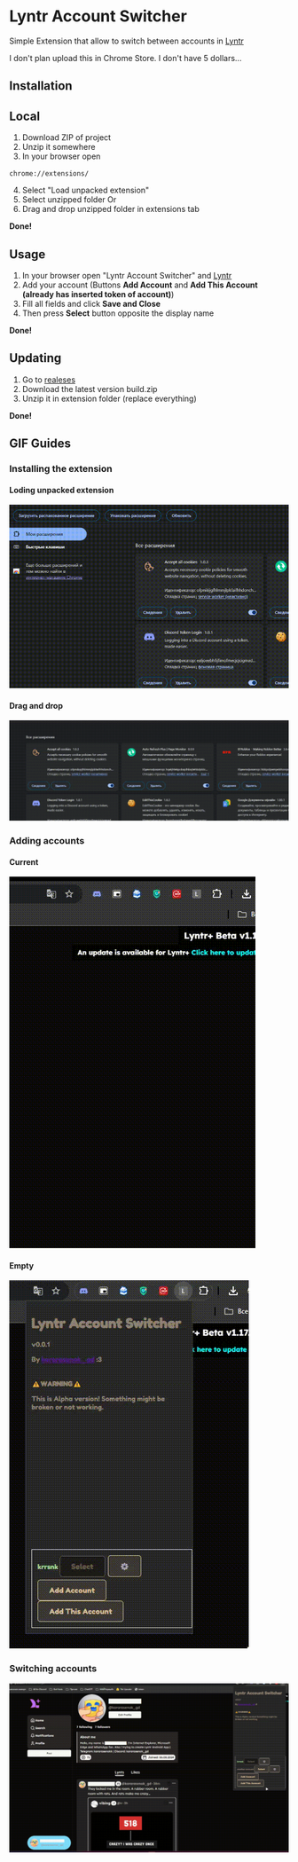 # Lyntr Account Switcher
Simple Extension that allow to switch between accounts in [Lyntr](https://lyntr.com/)

I don't plan upload this in Chrome Store. I don't have 5 dollars...

## Installation
## Local
1. Download ZIP of project
2. Unzip it somewhere
3. In your browser open
```url
chrome://extensions/
```

4. Select "Load unpacked extension"
5. Select unzipped folder
Or
4. Drag and drop unzipped folder in extensions tab

**Done!**

## Usage
1. In your browser open "Lyntr Account Switcher" and [Lyntr](https://lyntr.com/)
2. Add your account (Buttons **Add Account** and **Add This Account (already has inserted token of account)**)
3. Fill all fields and click **Save and Close**
4. Then press **Select** button opposite the display name

**Done!**

## Updating
1. Go to [realeses](https://github.com/kararasenok-gd/lyntr-account-switcher/releases)
2. Download the latest version build.zip
3. Unzip it in extension folder (replace everything)

**Done!**

## GIF Guides

### Installing the extension
#### Loding unpacked extension
![Installing the extension Method 1](https://raw.githubusercontent.com/kararasenok-gd/lyntr-account-switcher/main/assets/Guides/select.gif)
#### Drag and drop
![Installing the extension Method 2](https://raw.githubusercontent.com/kararasenok-gd/lyntr-account-switcher/main/assets/Guides/dragndrop.gif)
### Adding accounts
#### Current
![Adding accounts](https://raw.githubusercontent.com/kararasenok-gd/lyntr-account-switcher/main/assets/Guides/current.gif)
#### Empty
![Adding accounts](https://raw.githubusercontent.com/kararasenok-gd/lyntr-account-switcher/main/assets/Guides/empty.gif)
### Switching accounts
![Switching accounts](https://raw.githubusercontent.com/kararasenok-gd/lyntr-account-switcher/main/assets/Guides/switching.gif)
